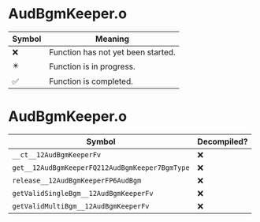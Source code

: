 # AudBgmKeeper.o
| Symbol | Meaning 
| ------------- | ------------- 
| :x: | Function has not yet been started. 
| :eight_pointed_black_star: | Function is in progress. 
| :white_check_mark: | Function is completed. 


# AudBgmKeeper.o
| Symbol | Decompiled? |
| ------------- | ------------- |
| `__ct__12AudBgmKeeperFv` | :x: |
| `get__12AudBgmKeeperFQ212AudBgmKeeper7BgmType` | :x: |
| `release__12AudBgmKeeperFP6AudBgm` | :x: |
| `getValidSingleBgm__12AudBgmKeeperFv` | :x: |
| `getValidMultiBgm__12AudBgmKeeperFv` | :x: |
